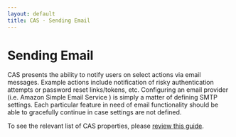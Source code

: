 ```yaml
---
layout: default
title: CAS - Sending Email
---
```


# Sending Email

CAS presents the ability to notify users on select actions via email messages. Example actions include notification 
of risky authentication attempts or password reset links/tokens, etc. Configuring an email provider (i.e. Amazon Simple Email Service )
is simply a matter of defining SMTP settings. Each particular feature in need of email functionality should be able to 
gracefully continue in case settings are not defined. 

To see the relevant list of CAS properties, please [review this guide](Configuration-Properties.html#email-submissions).
